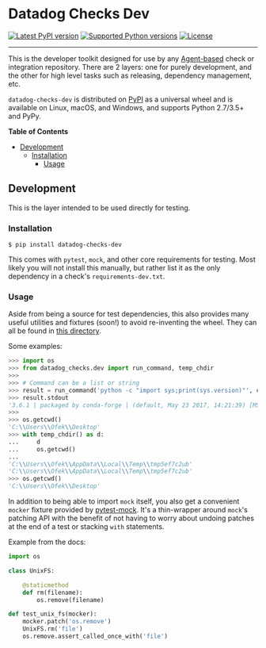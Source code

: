 # Datadog Checks Dev

[![Latest PyPI version](https://img.shields.io/pypi/v/datadog-checks-dev.svg)](https://pypi.org/project/datadog-checks-dev)
[![Supported Python versions](https://img.shields.io/pypi/pyversions/datadog-checks-dev.svg)](https://pypi.org/project/datadog-checks-dev)
[![License](https://img.shields.io/pypi/l/datadog-checks-dev.svg)](https://choosealicense.com/licenses)

-----

This is the developer toolkit designed for use by any [Agent-based][1] check or
integration repository. There are 2 layers: one for purely development, and the
other for high level tasks such as releasing, dependency management, etc.

`datadog-checks-dev` is distributed on [PyPI](https://pypi.org) as a universal wheel
and is available on Linux, macOS, and Windows, and supports Python 2.7/3.5+ and PyPy.

**Table of Contents**

- [Development](#development)
  * [Installation](#installation)
    + [Usage](#usage)

## Development

This is the layer intended to be used directly for testing.

### Installation

```console
$ pip install datadog-checks-dev
```

This comes with `pytest`, `mock`, and other core requirements for testing.
Most likely you will not install this manually, but rather list it as the
only dependency in a check's `requirements-dev.txt`.

### Usage

Aside from being a source for test dependencies, this also provides many useful
utilities and fixtures (soon!) to avoid re-inventing the wheel. They can all be
found in [this directory][2].

Some examples:

```python
>>> import os
>>> from datadog_checks.dev import run_command, temp_chdir
>>>
>>> # Command can be a list or string
>>> result = run_command('python -c "import sys;print(sys.version)"', capture='out')
>>> result.stdout
'3.6.1 | packaged by conda-forge | (default, May 23 2017, 14:21:39) [MSC v.1900 64 bit (AMD64)]\r\n'
>>>
>>> os.getcwd()
'C:\\Users\\Ofek\\Desktop'
>>> with temp_chdir() as d:
...     d
...     os.getcwd()
...
'C:\\Users\\Ofek\\AppData\\Local\\Temp\\tmp5ef7c2ub'
'C:\\Users\\Ofek\\AppData\\Local\\Temp\\tmp5ef7c2ub'
>>> os.getcwd()
'C:\\Users\\Ofek\\Desktop'
```

In addition to being able to import `mock` itself, you also get a convenient `mocker`
fixture provided by [pytest-mock](https://github.com/pytest-dev/pytest-mock). It's a
thin-wrapper around `mock`'s patching API with the benefit of not having to worry
about undoing patches at the end of a test or stacking `with` statements.

Example from the docs:

```python
import os

class UnixFS:

    @staticmethod
    def rm(filename):
        os.remove(filename)

def test_unix_fs(mocker):
    mocker.patch('os.remove')
    UnixFS.rm('file')
    os.remove.assert_called_once_with('file')
```


[1]: https://github.com/DataDog/datadog-agent
[2]: https://github.com/DataDog/integrations-core/tree/master/datadog_checks_dev/datadog_checks/dev
